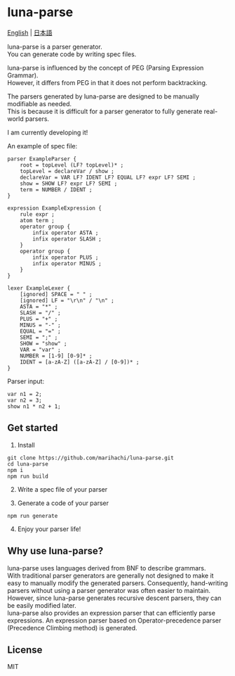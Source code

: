 # luna-parse
[English](https://github.com/marihachi/luna-parse/blob/main/README.md) | [日本語](https://github.com/marihachi/luna-parse/blob/main/README.ja.md)

luna-parse is a parser generator.\
You can generate code by writing spec files.

luna-parse is influenced by the concept of PEG (Parsing Expression Grammar).\
However, it differs from PEG in that it does not perform backtracking.

The parsers generated by luna-parse are designed to be manually modifiable as needed.\
This is because it is difficult for a parser generator to fully generate real-world parsers.

I am currently developing it!

An example of spec file:
```
parser ExampleParser {
    root = topLevel (LF? topLevel)* ;
    topLevel = declareVar / show ;
    declareVar = VAR LF? IDENT LF? EQUAL LF? expr LF? SEMI ;
    show = SHOW LF? expr LF? SEMI ;
    term = NUMBER / IDENT ;
}

expression ExampleExpression {
    rule expr ;
    atom term ;
    operator group {
        infix operator ASTA ;
        infix operator SLASH ;
    }
    operator group {
        infix operator PLUS ;
        infix operator MINUS ;
    }
}

lexer ExampleLexer {
    [ignored] SPACE = " " ;
    [ignored] LF = "\r\n" / "\n" ;
    ASTA = "*" ;
    SLASH = "/" ;
    PLUS = "+" ;
    MINUS = "-" ;
    EQUAL = "=" ;
    SEMI = ";" ;
    SHOW = "show" ;
    VAR = "var" ;
    NUMBER = [1-9] [0-9]* ;
    IDENT = [a-zA-Z] ([a-zA-Z] / [0-9])* ;
}
```
Parser input:
```
var n1 = 2;
var n2 = 3;
show n1 * n2 + 1;
```

## Get started
1. Install
```
git clone https://github.com/marihachi/luna-parse.git
cd luna-parse
npm i
npm run build
```

2. Write a spec file of your parser

3. Generate a code of your parser
```
npm run generate
```

4. Enjoy your parser life!

## Why use luna-parse?
luna-parse uses languages derived from BNF to describe grammars.\
With traditional parser generators are generally not designed to make it easy to manually modify the generated parsers. Consequently, hand-writing parsers without using a parser generator was often easier to maintain.\
However, since luna-parse generates recursive descent parsers, they can be easily modified later.\
luna-parse also provides an expression parser that can efficiently parse expressions. An expression parser based on Operator-precedence parser (Precedence Climbing method) is generated.

## License
MIT
